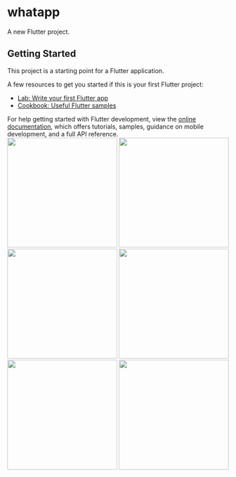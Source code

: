 # whatapp

A new Flutter project.

## Getting Started

This project is a starting point for a Flutter application.

A few resources to get you started if this is your first Flutter project:

- [Lab: Write your first Flutter app](https://docs.flutter.dev/get-started/codelab)
- [Cookbook: Useful Flutter samples](https://docs.flutter.dev/cookbook)

For help getting started with Flutter development, view the
[online documentation](https://docs.flutter.dev/), which offers tutorials,
samples, guidance on mobile development, and a full API reference.
<img src="https://user-images.githubusercontent.com/113274690/213495402-d4e38d43-6e07-4d28-8b6a-a46601d696bf.jpeg" width="250px">
<img src="https://user-images.githubusercontent.com/113274690/213495659-a7ae11f4-35f2-4062-9c63-d91c4e30f0d2.jpeg" width="250px">
<img src="https://user-images.githubusercontent.com/113274690/213495779-a9065f0e-fce1-4a18-ba2a-3e1e90a9dc7d.jpeg" width="250px">
<img src="https://user-images.githubusercontent.com/113274690/213495930-4d589d15-4ead-4b3d-b879-e93cb80cd693.jpeg" width="250px">
<img src="https://user-images.githubusercontent.com/113274690/213496039-c08ae32e-7e1a-4fe7-8e76-2bddb65f1ff0.jpeg" width="250px">
<img src="https://user-images.githubusercontent.com/113274690/213496148-44c2ccb2-52a2-403c-a5f5-5b6357e42156.jpeg" width="250px">



